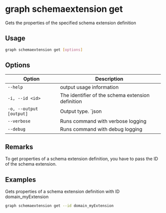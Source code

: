 # graph schemaextension get

Gets the properties of the specified schema extension definition

## Usage

```sh
graph schemaextension get [options]
```

## Options

Option|Description
------|-----------
`--help`|output usage information
`-i, --id <id>`|The identifier of the schema extension definition
`-o, --output [output]`|Output type. `json|text`. Default `text`
`--verbose`|Runs command with verbose logging
`--debug`|Runs command with debug logging

## Remarks

To get properties of a schema extension definition, you have to pass the ID of the schema
extension.

## Examples

Gets properties of a schema extension definition with ID domain_myExtension

```sh
graph schemaextension get --id domain_myExtension 
```
